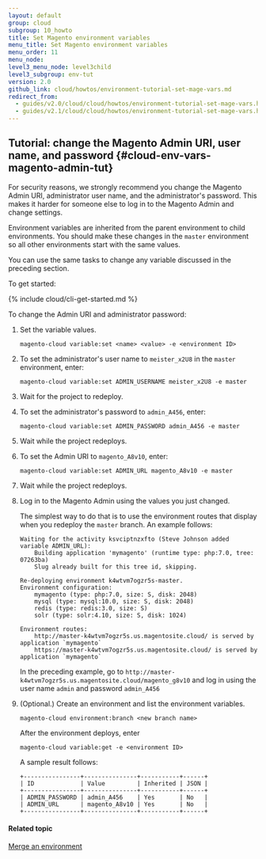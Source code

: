 ```yaml
---
layout: default
group: cloud
subgroup: 10_howto
title: Set Magento environment variables
menu_title: Set Magento environment variables
menu_order: 11
menu_node: 
level3_menu_node: level3child
level3_subgroup: env-tut
version: 2.0
github_link: cloud/howtos/environment-tutorial-set-mage-vars.md
redirect_from: 
  - guides/v2.0/cloud/cloud/howtos/environment-tutorial-set-mage-vars.html
  - guides/v2.1/cloud/cloud/howtos/environment-tutorial-set-mage-vars.html
---
```


## Tutorial: change the Magento Admin URI, user name, and password {#cloud-env-vars-magento-admin-tut}
For security reasons, we strongly recommend you change the Magento Admin URI, administrator user name, and the administrator's password. This makes it harder for someone else to log in to the Magento Admin and change settings.

Environment variables are inherited from the parent environment to child environments. You should make these changes in the `master` environment so all other environments start with the same values.

You can use the same tasks to change any variable discussed in the preceding section.

To get started:

{% include cloud/cli-get-started.md %}

To change the Admin URI and administrator password:

1.  Set the variable values.

        magento-cloud variable:set <name> <value> -e <environment ID>
2.  To set the administrator's user name to `meister_x2U8` in the `master` environment, enter:

        magento-cloud variable:set ADMIN_USERNAME meister_x2U8 -e master
3.  Wait for the project to redeploy.
2.  To set the administrator's password to `admin_A456`, enter:

        magento-cloud variable:set ADMIN_PASSWORD admin_A456 -e master
6.  Wait while the project redeploys.
7.  To set the Admin URI to `magento_A8v10`, enter:

        magento-cloud variable:set ADMIN_URL magento_A8v10 -e master
6.  Wait while the project redeploys.
7.  Log in to the Magento Admin using the values you just changed.

    The simplest way to do that is to use the environment routes that display when you redeploy the `master` branch. An example follows:

        Waiting for the activity ksvciptnzxfto (Steve Johnson added variable ADMIN_URL):
            Building application 'mymagento' (runtime type: php:7.0, tree: 07263ba)
            Slug already built for this tree id, skipping.

        Re-deploying environment k4wtvm7ogzr5s-master.
        Environment configuration:
            mymagento (type: php:7.0, size: S, disk: 2048)
            mysql (type: mysql:10.0, size: S, disk: 2048)
            redis (type: redis:3.0, size: S)
            solr (type: solr:4.10, size: S, disk: 1024)

        Environment routes:
            http://master-k4wtvm7ogzr5s.us.magentosite.cloud/ is served by application `mymagento`
            https://master-k4wtvm7ogzr5s.us.magentosite.cloud/ is served by application `mymagento`

    In the preceding example, go to `http://master-k4wtvm7ogzr5s.us.magentosite.cloud/magento_g8v10` and log in using the user name `admin` and password `admin_A456`
8.  (Optional.) Create an environment and list the environment variables.

        magento-cloud environment:branch <new branch name>

    After the environment deploys, enter

    	magento-cloud variable:get -e <environment ID>

    A sample result follows:

    	+----------------+---------------+-----------+------+
		| ID             | Value         | Inherited | JSON |
		+----------------+---------------+-----------+------+
		| ADMIN_PASSWORD | admin_A456    | Yes       | No   |
		| ADMIN_URL      | magento_A8v10 | Yes       | No   |
		+----------------+---------------+-----------+------+

#### Related topic
[Merge an environment]({{page.baseurl}}cloud/env/environment-tutorial-env-merge.html)

